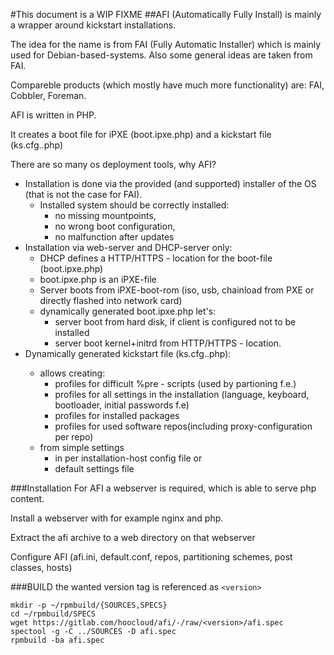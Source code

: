 #This document is a WIP FIXME
##AFI (Automatically Fully Install) is mainly a wrapper around kickstart installations.

The idea for the name is from FAI (Fully Automatic Installer) which is mainly used for Debian-based-systems.
Also some general ideas are taken from FAI.

Compareble products (which mostly have much more functionality) are: FAI, Cobbler, Foreman.

AFI is written in PHP.

It creates a boot file for iPXE (boot.ipxe.php) and a kickstart file (ks.cfg.<some distro>.php)

There are so many os deployment tools, why AFI?

- Installation is done via the provided (and supported) installer of the OS (that is not the case for FAI).
  - Installed system should be correctly installed:
    - no missing mountpoints,
    - no wrong boot configuration,
    - no malfunction after updates
- Installation via web-server and DHCP-server only:
  - DHCP defines a HTTP/HTTPS - location for the boot-file (boot.ipxe.php)
  - boot.ipxe.php is an iPXE-file
  - Server boots from iPXE-boot-rom (iso, usb, chainload from PXE or directly flashed into network card)
  - dynamically generated boot.ipxe.php let's:
    - server boot from hard disk, if client is configured not to be installed
    - server boot kernel+initrd from HTTP/HTTPS - location.
- Dynamically generated kickstart file (ks.cfg.<some distro>.php):
  - allows creating:
    - profiles for difficult %pre - scripts (used by partioning f.e.)
    - profiles for all settings in the installation (language, keyboard, bootloader, initial passwords f.e)
    - profiles for installed packages
    - profiles for used software repos(including proxy-configuration per repo)
  - from simple settings
    - in per installation-host config file or 
    - default settings file

###Installation
For AFI a webserver is required, which is able to serve php content.

Install a webserver with for example nginx and php.

Extract the afi archive to a web directory on that webserver

Configure AFI (afi.ini, default.conf, repos, partitioning schemes, post classes, hosts)
 
###BUILD
the wanted version tag is referenced as ```<version>```
```
mkdir -p ~/rpmbuild/{SOURCES,SPECS}
cd ~/rpmbuild/SPECS
wget https://gitlab.com/hoocloud/afi/-/raw/<version>/afi.spec
spectool -g -C ../SOURCES -D afi.spec
rpmbuild -ba afi.spec
```
